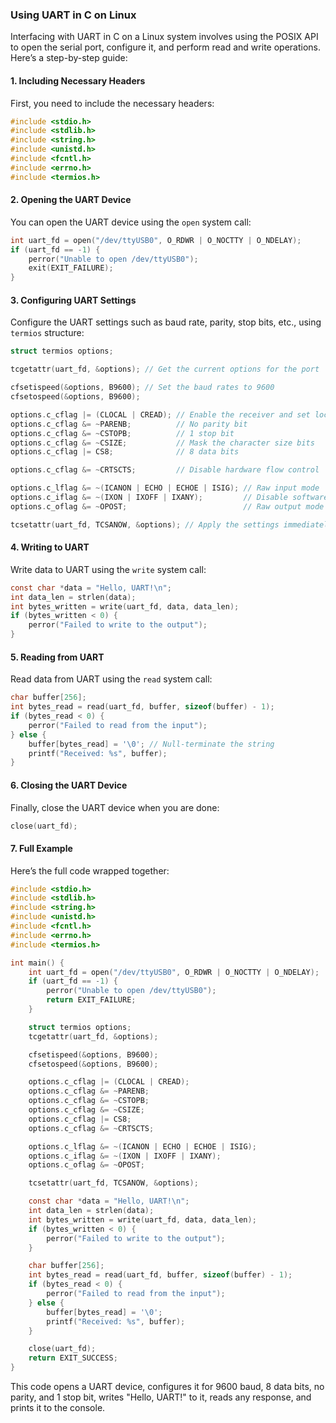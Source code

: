 ### Using UART in C on Linux

Interfacing with UART in C on a Linux system involves using the POSIX API to open the serial port, configure it, and perform read and write operations. Here’s a step-by-step guide:

#### 1. Including Necessary Headers

First, you need to include the necessary headers:

```c
#include <stdio.h>
#include <stdlib.h>
#include <string.h>
#include <unistd.h>
#include <fcntl.h>
#include <errno.h>
#include <termios.h>
```

#### 2. Opening the UART Device

You can open the UART device using the `open` system call:

```c
int uart_fd = open("/dev/ttyUSB0", O_RDWR | O_NOCTTY | O_NDELAY);
if (uart_fd == -1) {
    perror("Unable to open /dev/ttyUSB0");
    exit(EXIT_FAILURE);
}
```

#### 3. Configuring UART Settings

Configure the UART settings such as baud rate, parity, stop bits, etc., using `termios` structure:

```c
struct termios options;

tcgetattr(uart_fd, &options); // Get the current options for the port

cfsetispeed(&options, B9600); // Set the baud rates to 9600
cfsetospeed(&options, B9600);

options.c_cflag |= (CLOCAL | CREAD); // Enable the receiver and set local mode
options.c_cflag &= ~PARENB;          // No parity bit
options.c_cflag &= ~CSTOPB;          // 1 stop bit
options.c_cflag &= ~CSIZE;           // Mask the character size bits
options.c_cflag |= CS8;              // 8 data bits

options.c_cflag &= ~CRTSCTS;         // Disable hardware flow control

options.c_lflag &= ~(ICANON | ECHO | ECHOE | ISIG); // Raw input mode
options.c_iflag &= ~(IXON | IXOFF | IXANY);         // Disable software flow control
options.c_oflag &= ~OPOST;                          // Raw output mode

tcsetattr(uart_fd, TCSANOW, &options); // Apply the settings immediately
```

#### 4. Writing to UART

Write data to UART using the `write` system call:

```c
const char *data = "Hello, UART!\n";
int data_len = strlen(data);
int bytes_written = write(uart_fd, data, data_len);
if (bytes_written < 0) {
    perror("Failed to write to the output");
}
```

#### 5. Reading from UART

Read data from UART using the `read` system call:

```c
char buffer[256];
int bytes_read = read(uart_fd, buffer, sizeof(buffer) - 1);
if (bytes_read < 0) {
    perror("Failed to read from the input");
} else {
    buffer[bytes_read] = '\0'; // Null-terminate the string
    printf("Received: %s", buffer);
}
```

#### 6. Closing the UART Device

Finally, close the UART device when you are done:

```c
close(uart_fd);
```

#### 7. Full Example

Here’s the full code wrapped together:

```c
#include <stdio.h>
#include <stdlib.h>
#include <string.h>
#include <unistd.h>
#include <fcntl.h>
#include <errno.h>
#include <termios.h>

int main() {
    int uart_fd = open("/dev/ttyUSB0", O_RDWR | O_NOCTTY | O_NDELAY);
    if (uart_fd == -1) {
        perror("Unable to open /dev/ttyUSB0");
        return EXIT_FAILURE;
    }

    struct termios options;
    tcgetattr(uart_fd, &options);

    cfsetispeed(&options, B9600);
    cfsetospeed(&options, B9600);

    options.c_cflag |= (CLOCAL | CREAD);
    options.c_cflag &= ~PARENB;
    options.c_cflag &= ~CSTOPB;
    options.c_cflag &= ~CSIZE;
    options.c_cflag |= CS8;
    options.c_cflag &= ~CRTSCTS;

    options.c_lflag &= ~(ICANON | ECHO | ECHOE | ISIG);
    options.c_iflag &= ~(IXON | IXOFF | IXANY);
    options.c_oflag &= ~OPOST;

    tcsetattr(uart_fd, TCSANOW, &options);

    const char *data = "Hello, UART!\n";
    int data_len = strlen(data);
    int bytes_written = write(uart_fd, data, data_len);
    if (bytes_written < 0) {
        perror("Failed to write to the output");
    }

    char buffer[256];
    int bytes_read = read(uart_fd, buffer, sizeof(buffer) - 1);
    if (bytes_read < 0) {
        perror("Failed to read from the input");
    } else {
        buffer[bytes_read] = '\0';
        printf("Received: %s", buffer);
    }

    close(uart_fd);
    return EXIT_SUCCESS;
}
```

This code opens a UART device, configures it for 9600 baud, 8 data bits, no parity, and 1 stop bit, writes "Hello, UART!" to it, reads any response, and prints it to the console.